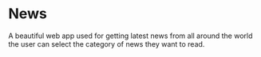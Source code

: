 # News
A beautiful web app used for getting latest news from all around the world
the user can select the category of news they want to read.
